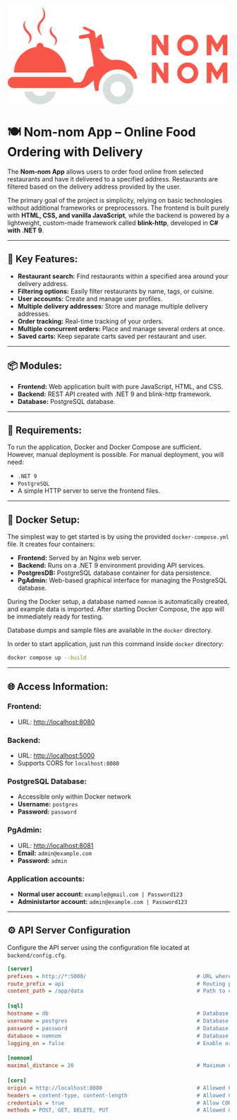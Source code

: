 <img src="frontend/images/logo.png" alt="Nom-nom Logo" width="500"/>

# 🍽️ Nom-nom App – Online Food Ordering with Delivery

The **Nom-nom App** allows users to order food online from selected restaurants and have it delivered to a specified address. Restaurants are filtered based on the delivery address provided by the user.

The primary goal of the project is simplicity, relying on basic technologies without additional frameworks or preprocessors. The frontend is built purely with **HTML, CSS, and vanilla JavaScript**, while the backend is powered by a lightweight, custom-made framework called **blink-http**, developed in **C# with .NET 9**.

---

## 🌟 Key Features:

* **Restaurant search:** Find restaurants within a specified area around your delivery address.
* **Filtering options:** Easily filter restaurants by name, tags, or cuisine.
* **User accounts:** Create and manage user profiles.
* **Multiple delivery addresses:** Store and manage multiple delivery addresses.
* **Order tracking:** Real-time tracking of your orders.
* **Multiple concurrent orders:** Place and manage several orders at once.
* **Saved carts:** Keep separate carts saved per restaurant and user.


---

## 📦 Modules:

* **Frontend:** Web application built with pure JavaScript, HTML, and CSS.
* **Backend:** REST API created with .NET 9 and blink-http framework.
* **Database:** PostgreSQL database.

---

## 🚀 Requirements:

To run the application, Docker and Docker Compose are sufficient. However, manual deployment is possible. For manual deployment, you will need:

* `.NET 9`
* `PostgreSQL`
* A simple HTTP server to serve the frontend files.

---

## 🐳 Docker Setup:

The simplest way to get started is by using the provided `docker-compose.yml` file. It creates four containers:

* **Frontend:** Served by an Nginx web server.
* **Backend:** Runs on a .NET 9 environment providing API services.
* **PostgresDB:** PostgreSQL database container for data persistence.
* **PgAdmin:** Web-based graphical interface for managing the PostgreSQL database.

During the Docker setup, a database named `nomnom` is automatically created, and example data is imported. After starting Docker Compose, the app will be immediately ready for testing.

Database dumps and sample files are available in the `docker` directory.

In order to start application, just run this command inside `docker` directory:
```sh
docker compose up --build
```

---

## 🌐 Access Information:

### Frontend:

* URL: [http://localhost:8080](http://localhost:8080)

### Backend:

* URL: [http://localhost:5000](http://localhost:5000)
* Supports CORS for `localhost:8080`

### PostgreSQL Database:

* Accessible only within Docker network
* **Username:** `postgres`
* **Password:** `password`

### PgAdmin:

* URL: [http://localhost:8081](http://localhost:8081)
* **Email:** `admin@example.com`
* **Password:** `admin`

### Application accounts:
* **Normal user account:** `example@gmail.com | Password123`
* **Administartor account:** `admin@example.com | Password123`

---

## ⚙️ API Server Configuration

Configure the API server using the configuration file located at `backend/config.cfg`.

```ini
[server]
prefixes = http://*:5000/                                   # URL where the server listens
route_prefix = api                                          # Routing prefix
content_path = /app/data                                    # Path to content directory (e.g., restaurant banners)

[sql]
hostname = db                                               # Database server address
username = postgres                                         # Database username
password = password                                         # Database user password
database = nomnom                                           # Database name
logging_on = false                                          # Enable or disable SQL query logging

[nomnom]
maximal_distance = 20                                       # Maximum distance in kilometers for restaurant search

[cors]
origin = http://localhost:8080                              # Allowed CORS origins
headers = content-type, content-length                      # Allowed CORS headers
credentials = true                                          # Allow CORS credentials
methods = POST, GET, DELETE, PUT                            # Allowed CORS methods
```

